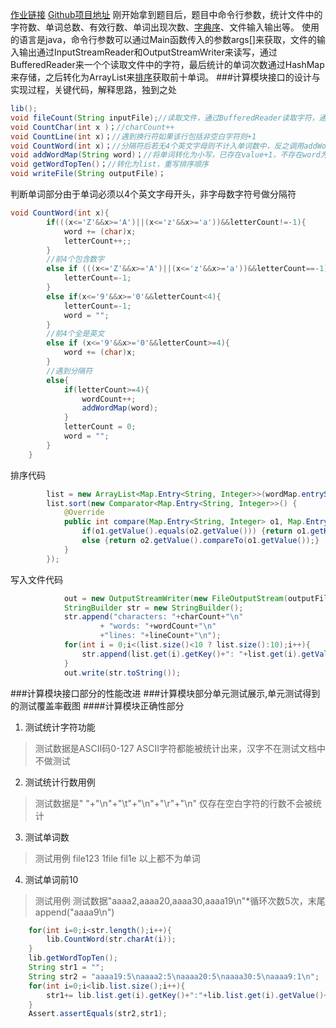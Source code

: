 [作业链接](https://edu.cnblogs.com/campus/fzu/2021SpringSoftwareEngineeringPractice/homework/11740)
[Github项目地址](https://github.com/Poisson7/PersonalProject-Java)
刚开始拿到题目后，题目中命令行参数，统计文件中的字符数、单词总数、有效行数、单词出现次数、[字典序](https://blog.csdn.net/qq_37050329/article/details/86637183)、文件输入输出等。
使用的语言是java，命令行参数可以通过Main函数传入的参数args[]来获取，文件的输入输出通过InputStreamReader和OutputStreamWriter来读写，通过BufferedReader来一个个读取文件中的字符，最后统计的单词次数通过HashMap来存储，之后转化为ArrayList来[排序](https://www.imooc.com/article/42746)获取前十单词。
###计算模块接口的设计与实现过程，关键代码，解释思路，独到之处
```java
lib();
void fileCount(String inputFile);//读取文件，通过BufferedReader读取字符，通过读取的字符来判断计数
void CountChar(int x )；//charCount++
void CountLine(int x)；//遇到换行符如果该行包括非空白字符则+1
void CountWord(int x)；//分隔符后若无4个英文字母则不计入单词数中，反之调用addWordMap(word)且wordCount+1
void addWordMap(String word)；//将单词转化为小写，已存在value+1，不存在word为key，value=1；
void getWordTopTen()；//转化为list，重写排序顺序
void writeFile(String outputFile)；
```
判断单词部分由于单词必须以4个英文字母开头，非字母数字符号做分隔符
```java
void CountWord(int x){
        if(((x<='Z'&&x>='A')||(x<='z'&&x>='a'))&&letterCount!=-1){
            word += (char)x;
            letterCount++;;
        }
        //前4个包含数字
        else if (((x<='Z'&&x>='A')||(x<='z'&&x>='a'))&&letterCount==-1){
            letterCount=-1;
        }
        else if(x<='9'&&x>='0'&&letterCount<4){
            letterCount=-1;
            word = "";
        }
        //前4个全是英文
        else if (x<='9'&&x>='0'&&letterCount>=4){
            word += (char)x;
        }
        //遇到分隔符
        else{
            if(letterCount>=4){
                wordCount++;
                addWordMap(word);
            }
            letterCount = 0;
            word = "";
        }
    }
```

排序代码
```java
        list = new ArrayList<Map.Entry<String, Integer>>(wordMap.entrySet());
        list.sort(new Comparator<Map.Entry<String, Integer>>() {
            @Override
            public int compare(Map.Entry<String, Integer> o1, Map.Entry<String, Integer> o2) {
                if(o1.getValue().equals(o2.getValue())) {return o1.getKey().compareTo(o2.getKey());}
                else {return o2.getValue().compareTo(o1.getValue());}
            }
        });
```
写入文件代码
```java
            out = new OutputStreamWriter(new FileOutputStream(outputFile),"UTF-8");
            StringBuilder str = new StringBuilder();
            str.append("characters: "+charCount+"\n"
                    + "words: "+wordCount+"\n"
                    +"lines: "+lineCount+"\n");
            for(int i = 0;i<(list.size()<10 ? list.size():10);i++){
                str.append(list.get(i).getKey()+": "+list.get(i).getValue()+"\n");
            }
            out.write(str.toString());
```
###计算模块接口部分的性能改进
###计算模块部分单元测试展示,单元测试得到的测试覆盖率截图
####计算模块正确性部分
1. 测试统计字符功能
>测试数据是ASCII码0-127
ASCII字符都能被统计出来，汉字不在测试文档中不做测试
2. 测试统计行数用例
>测试数据是" "+"\n"+"\t"+"\n"+"\r"+"\n"
仅存在空白字符的行数不会被统计
3. 测试单词数
>测试用例 file123 1file fil1e
以上都不为单词
4. 测试单词前10
>测试用例
测试数据"aaaa2,aaaa20,aaaa30,aaaa19\n"*循环次数5次，末尾append("aaaa9\n")
```java
    for(int i=0;i<str.length();i++){
        lib.CountWord(str.charAt(i));
    }
    lib.getWordTopTen();
    String str1 = "";
    String str2 = "aaaa19:5\naaaa2:5\naaaa20:5\naaaa30:5\naaaa9:1\n";
    for(int i=0;i<lib.list.size();i++){
        str1+= lib.list.get(i).getKey()+":"+lib.list.get(i).getValue()+"\n";
    }
    Assert.assertEquals(str2,str1);
```
